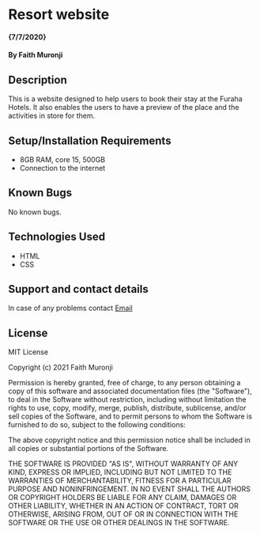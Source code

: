 # Resort website
#### {7/7/2020}
#### By **Faith Muronji**
## Description
This is a website designed to help users to book their stay at the Furaha Hotels. It also enables the users to have a preview of the place and the activities in store for them.
## Setup/Installation Requirements
* 8GB RAM, core 15, 500GB
* Connection to the internet
## Known Bugs
No known bugs.
## Technologies Used
* HTML
* CSS
## Support and contact details
In case of any problems contact [Email](https://janedoe@gmail.com)
## License

MIT License

Copyright (c) 2021 Faith Muronji

Permission is hereby granted, free of charge, to any person obtaining a copy
of this software and associated documentation files (the "Software"), to deal
in the Software without restriction, including without limitation the rights
to use, copy, modify, merge, publish, distribute, sublicense, and/or sell
copies of the Software, and to permit persons to whom the Software is
furnished to do so, subject to the following conditions:

The above copyright notice and this permission notice shall be included in all
copies or substantial portions of the Software.

THE SOFTWARE IS PROVIDED "AS IS", WITHOUT WARRANTY OF ANY KIND, EXPRESS OR
IMPLIED, INCLUDING BUT NOT LIMITED TO THE WARRANTIES OF MERCHANTABILITY,
FITNESS FOR A PARTICULAR PURPOSE AND NONINFRINGEMENT. IN NO EVENT SHALL THE
AUTHORS OR COPYRIGHT HOLDERS BE LIABLE FOR ANY CLAIM, DAMAGES OR OTHER
LIABILITY, WHETHER IN AN ACTION OF CONTRACT, TORT OR OTHERWISE, ARISING FROM,
OUT OF OR IN CONNECTION WITH THE SOFTWARE OR THE USE OR OTHER DEALINGS IN THE
SOFTWARE.